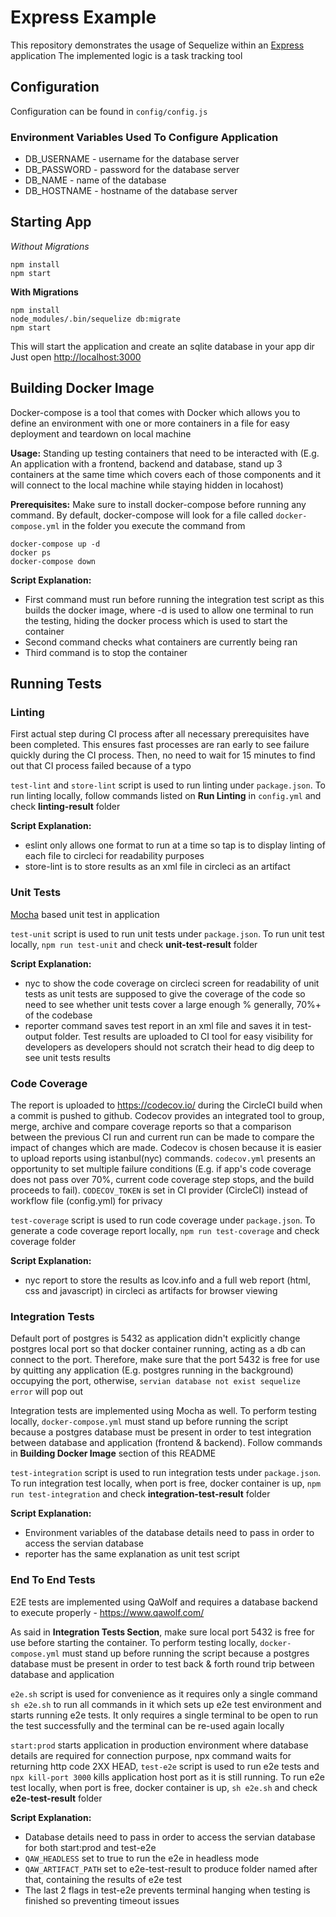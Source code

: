 # Express Example

This repository demonstrates the usage of Sequelize within an [Express](https://expressjs.com) application
The implemented logic is a task tracking tool

## Configuration

Configuration can be found in `config/config.js`

### Environment Variables Used To Configure Application

- DB_USERNAME - username for the database server
- DB_PASSWORD - password for the database server
- DB_NAME - name of the database
- DB_HOSTNAME - hostname of the database server

## Starting App

*Without Migrations*

```
npm install
npm start
```

**With Migrations**

```
npm install
node_modules/.bin/sequelize db:migrate
npm start
```

This will start the application and create an sqlite database in your app dir
Just open [http://localhost:3000](http://localhost:3000)

## Building Docker Image

Docker-compose is a tool that comes with Docker which allows you to define an environment with one or more containers in a file for easy deployment and teardown on local machine

**Usage:** Standing up testing containers that need to be interacted with (E.g. An application with a frontend, backend and database, stand up 3 containers at the same time which covers each of those components and it will connect to the local machine while staying hidden in locahost) 

**Prerequisites:** Make sure to install docker-compose before running any command. By default, docker-compose will look for a file called `docker-compose.yml` in the folder you execute the command from

```
docker-compose up -d
docker ps
docker-compose down
```

**Script Explanation:**
- First command must run before running the integration test script as this builds the docker image, where -d is used to allow one terminal to run the testing, hiding the docker process which is used to start the container
- Second command checks what containers are currently being ran
- Third command is to stop the container

## Running Tests

### Linting

First actual step during CI process after all necessary prerequisites have been completed. This ensures fast processes are ran early to see failure quickly during the CI process. Then, no need to wait for 15 minutes to find out that CI process failed because of a typo

`test-lint` and `store-lint` script is used to run linting under `package.json`. To run linting locally, follow commands listed on **Run Linting** in `config.yml` and check **linting-result** folder

**Script Explanation:**
- eslint only allows one format to run at a time so tap is to display linting of each file to circleci for readability purposes
- store-lint is to store results as an xml file in circleci as an artifact

### Unit Tests

[Mocha](https://mochajs.org) based unit test in application 

`test-unit` script is used to run unit tests under `package.json`. To run unit test locally, `npm run test-unit` and check **unit-test-result** folder

**Script Explanation:**
- nyc to show the code coverage on circleci screen for readability of unit tests as unit tests are supposed to give the coverage of the code so need to see whether unit tests cover a large enough % generally, 70%+ of the codebase
- reporter command saves test report in an xml file and saves it in test-output folder. Test results are uploaded to CI tool for easy visibility for developers as developers should not scratch their head to dig deep to see unit tests results 

### Code Coverage

The report is uploaded to https://codecov.io/ during the CircleCI build when a commit is pushed to github. Codecov provides an integrated tool to group, merge, archive and compare coverage reports so that a comparison between the previous CI run and current run can be made to compare the impact of changes which are made. Codecov is chosen because it is easier to upload reports using istanbul(nyc) commands. `codecov.yml` presents an opportunity to set multiple failure conditions (E.g. if app's code coverage does not pass over 70%, current code coverage step stops, and the build proceeds to fail). `CODECOV_TOKEN` is set in CI provider (CircleCI) instead of workflow file (config.yml) for privacy

`test-coverage` script is used to run code coverage under `package.json`. To generate a code coverage report locally, `npm run test-coverage` and check coverage folder

**Script Explanation:**
- nyc report to store the results as lcov.info and a full web report (html, css and javascript) in circleci as artifacts for browser viewing 

### Integration Tests

Default port of postgres is 5432 as application didn't explicitly change postgres local port so that docker container running, acting as a db can connect to the port. Therefore, make sure that the port 5432 is free for use by quitting any application (E.g. postgres running in the background) occupying the port, otherwise, `servian database not exist sequelize error` will pop out

Integration tests are implemented using Mocha as well. To perform testing locally, `docker-compose.yml` must stand up before running the script because a postgres database must be present in order to test integration between database and application (frontend & backend). Follow commands in **Building Docker Image** section of this README

`test-integration` script is used to run integration tests under `package.json`. To run integration test locally, when port is free, docker container is up, `npm run test-integration` and check **integration-test-result** folder

**Script Explanation:**
- Environment variables of the database details need to pass in order to access the servian database
- reporter has the same explanation as unit test script

### End To End Tests

E2E tests are implemented using QaWolf and requires a database backend to execute properly - https://www.qawolf.com/ 

As said in **Integration Tests Section**, make sure local port 5432 is free for use before starting the container. To perform testing locally, `docker-compose.yml` must stand up before running the script because a postgres database must be present in order to test back & forth round trip between database and application

`e2e.sh` script is used for convenience as it requires only a single command `sh e2e.sh` to run all commands in it which sets up e2e test environment and starts running e2e tests. It only requires a single terminal to be open to run the test successfully and the terminal can be re-used again locally

`start:prod` starts application in production environment where database details are required for connection purpose, npx command waits for returning http code 2XX HEAD, `test-e2e` script is used to run e2e tests and `npx kill-port 3000` kills application host port as it is still running. To run e2e test locally, when port is free, docker container is up, `sh e2e.sh` and check **e2e-test-result** folder

**Script Explanation:**
-  Database details need to pass in order to access the servian database for both start:prod and test-e2e
- `QAW_HEADLESS` set to true to run the e2e in headless mode
- `QAW_ARTIFACT_PATH` set to e2e-test-result to produce folder named after that, containing the results of e2e test
- The last 2 flags in test-e2e prevents terminal hanging when testing is finished so preventing timeout issues


